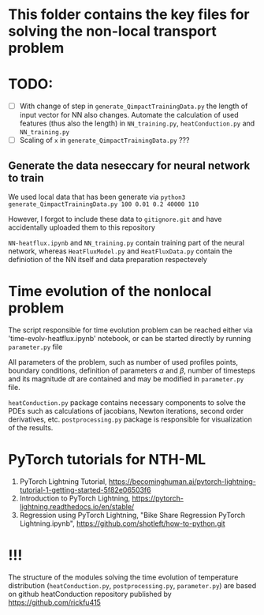 # This folder contains the key files for solving the non-local transport problem
# TODO:
- [ ] With change of step in `generate_QimpactTrainingData.py`  the length of input vector for NN also changes. Automate the calculation of used features (thus also the length) in `NN_training.py`, `heatConduction.py` and `NN_training.py`
- [ ] Scaling of `x` in  `generate_QimpactTrainingData.py` ???

## Generate the data neseccary for neural network to train
We used local data that has been generate via `python3 generate_QimpactTrainingData.py 100 0.01 0.2 40000 110`

However, I forgot to include these data to `gitignore.git` and have accidentally uploaded them to this repository

`NN-heatflux.ipynb` and `NN_training.py` contain training part of the neural network, whereas `HeatFluxModel.py` and `HeatFluxData.py` contain the definiotion of the NN itself and data preparation respectevely

# Time evolution of the nonlocal problem 
The script responsible for time evolution problem can be reached either via 'time-evolv-heatflux.ipynb' notebook, or can be started directly by running `parameter.py` file

All parameters of the problem, such as number of used profiles points, boundary conditions, definition of parameters $\alpha$ and $\beta$, number of timesteps and its magnitude $dt$ are contained and may be modified in `parameter.py` file.

`heatConduction.py` package contains necessary components to solve the PDEs such as calculations of jacobians, Newton iterations, second order derivatives, etc.
`postprocessing.py` package is responsible for visualization of the results.

# PyTorch tutorials for NTH-ML


1. PyTorch Lightning Tutorial, https://becominghuman.ai/pytorch-lightning-tutorial-1-getting-started-5f82e06503f6
2. Introduction to PyTorch Lightning, https://pytorch-lightning.readthedocs.io/en/stable/
3. Regression using PyTorch Lightning, "Bike Share Regression PyTorch Lightning.ipynb", https://github.com/shotleft/how-to-python.git

# !!!
The structure of the modules solving the time evolution of temperature distribution (`heatConduction.py`, `postprocessing.py`,  `parameter.py`)  are based on github heatConduction repository published by https://github.com/rickfu415
